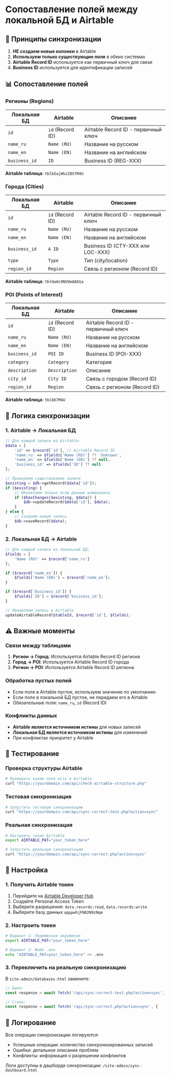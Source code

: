 # Сопоставление полей между локальной БД и Airtable

## 🎯 Принципы синхронизации

1. **НЕ создаем новые колонки** в Airtable
2. **Используем только существующие поля** в обеих системах
3. **Airtable Record ID** используется как первичный ключ для связи
4. **Business ID** используется для идентификации записей

## 📊 Сопоставление полей

### Регионы (Regions)

| Локальная БД | Airtable | Описание |
|--------------|----------|----------|
| `id` | `id` (Record ID) | Airtable Record ID - первичный ключ |
| `name_ru` | `Name (RU)` | Название на русском |
| `name_en` | `Name (EN)` | Название на английском |
| `business_id` | `ID` | Business ID (REG-XXX) |

**Airtable таблица**: `tblbSajWkzI8X7M4U`

### Города (Cities)

| Локальная БД | Airtable | Описание |
|--------------|----------|----------|
| `id` | `id` (Record ID) | Airtable Record ID - первичный ключ |
| `name_ru` | `Name (RU)` | Название на русском |
| `name_en` | `Name (EN)` | Название на английском |
| `business_id` | `A ID` | Business ID (CTY-XXX или LOC-XXX) |
| `type` | `Type` | Тип (city/location) |
| `region_id` | `Region` | Связь с регионом (Record ID) |

**Airtable таблица**: `tblHaHc9NV0mA8bSa`

### POI (Points of Interest)

| Локальная БД | Airtable | Описание |
|--------------|----------|----------|
| `id` | `id` (Record ID) | Airtable Record ID - первичный ключ |
| `name_ru` | `Name (RU)` | Название на русском |
| `name_en` | `Name (EN)` | Название на английском |
| `business_id` | `POI ID` | Business ID (POI-XXX) |
| `category` | `Category` | Категория |
| `description` | `Description` | Описание |
| `city_id` | `City ID` | Связь с городом (Record ID) |
| `region_id` | `Region` | Связь с регионом (Record ID) |

**Airtable таблица**: `tbl8X7M4U`

## 🔄 Логика синхронизации

### 1. Airtable → Локальная БД

```php
// Для каждой записи из Airtable:
$data = [
    'id' => $record['id'], // Airtable Record ID
    'name_ru' => $fields['Name (RU)'] ?? 'Unknown',
    'name_en' => $fields['Name (EN)'] ?? null,
    'business_id' => $fields['ID'] ?? null
];

// Проверяем существование записи
$existing = $db->getRecord($data['id']);
if ($existing) {
    // Обновляем только если данные изменились
    if ($hasChanges($existing, $data)) {
        $db->updateRecord($data['id'], $data);
    }
} else {
    // Создаем новую запись
    $db->saveRecord($data);
}
```

### 2. Локальная БД → Airtable

```php
// Для каждой записи из локальной БД:
$fields = [
    'Name (RU)' => $record['name_ru']
];

if ($record['name_en']) {
    $fields['Name (EN)'] = $record['name_en'];
}

if ($record['business_id']) {
    $fields['ID'] = $record['business_id'];
}

// Обновляем запись в Airtable
updateAirtableRecord($tableId, $record['id'], $fields);
```

## ⚠️ Важные моменты

### Связи между таблицами

1. **Регион → Город**: Используется Airtable Record ID региона
2. **Город → POI**: Используется Airtable Record ID города  
3. **Регион → POI**: Используется Airtable Record ID региона

### Обработка пустых полей

- Если поле в Airtable пустое, используем значение по умолчанию
- Если поле в локальной БД пустое, не передаем его в Airtable
- Обязательные поля: `name_ru`, `id` (Record ID)

### Конфликты данных

- **Airtable является источником истины** для новых записей
- **Локальная БД является источником истины** для изменений
- При конфликтах приоритет у Airtable

## 🧪 Тестирование

### Проверка структуры Airtable

```bash
# Проверить какие поля есть в Airtable
curl "https://yourdomain.com/api/check-airtable-structure.php"
```

### Тестовая синхронизация

```bash
# Запустить тестовую синхронизацию
curl "https://yourdomain.com/api/sync-correct-test.php?action=sync"
```

### Реальная синхронизация

```bash
# Настроить токен Airtable
export AIRTABLE_PAT="your_token_here"

# Запустить реальную синхронизацию
curl "https://yourdomain.com/api/sync-correct.php?action=sync"
```

## 🔧 Настройка

### 1. Получить Airtable токен

1. Перейдите на [Airtable Developer Hub](https://airtable.com/create/tokens)
2. Создайте Personal Access Token
3. Выберите разрешения: `data.records:read`, `data.records:write`
4. Выберите базу данных `apppwhjFN82N9zNqm`

### 2. Настроить токен

```bash
# Вариант 1: Переменная окружения
export AIRTABLE_PAT="your_token_here"

# Вариант 2: Файл .env
echo "AIRTABLE_PAT=your_token_here" >> .env
```

### 3. Переключить на реальную синхронизацию

В `site-admin/databases.html` замените:
```javascript
// Было:
const response = await fetch('/api/sync-correct-test.php?action=sync', {

// Стало:
const response = await fetch('/api/sync-correct.php?action=sync', {
```

## 📝 Логирование

Все операции синхронизации логируются:
- Успешные операции: количество синхронизированных записей
- Ошибки: детальное описание проблем
- Конфликты: информация о разрешении конфликтов

Логи доступны в дашборде синхронизации: `/site-admin/sync-dashboard.html`
